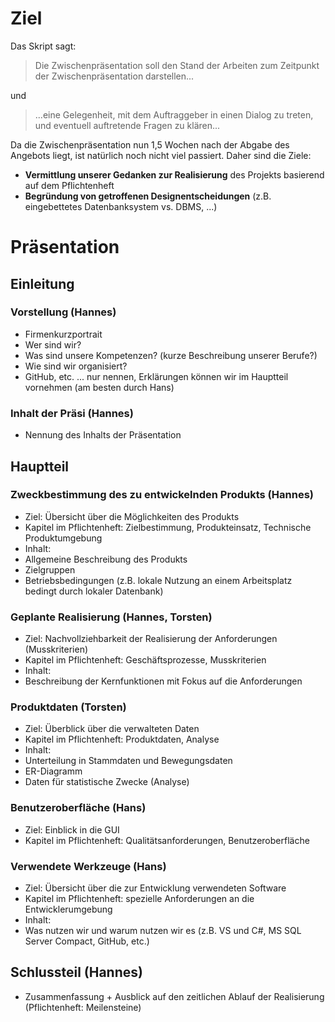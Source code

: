 # Ziel

Das Skript sagt:

> Die Zwischenpräsentation soll den Stand der Arbeiten zum Zeitpunkt der Zwischenpräsentation darstellen...

und

> ...eine Gelegenheit, mit dem Auftraggeber in einen Dialog zu treten, und eventuell auftretende Fragen zu klären...

Da die Zwischenpräsentation nun 1,5 Wochen nach der Abgabe des Angebots liegt, ist natürlich noch nicht viel passiert. Daher sind die Ziele:

- **Vermittlung unserer Gedanken zur Realisierung** des Projekts basierend auf dem Pflichtenheft
- **Begründung von getroffenen Designentscheidungen** (z.B. eingebettetes Datenbanksystem vs. DBMS, ...)

# Präsentation

## Einleitung

### Vorstellung (**Hannes**)
- Firmenkurzportrait
 - Wer sind wir?
 - Was sind unsere Kompetenzen? (kurze Beschreibung unserer Berufe?)
- Wie sind wir organisiert?
 - GitHub, etc. ... nur nennen, Erklärungen können wir im Hauptteil vornehmen (am besten durch Hans)

### Inhalt der Präsi (**Hannes**)
- Nennung des Inhalts der Präsentation

## Hauptteil

### Zweckbestimmung des zu entwickelnden Produkts (**Hannes**)

- Ziel: Übersicht über die Möglichkeiten des Produkts
- Kapitel im Pflichtenheft: Zielbestimmung, Produkteinsatz, Technische Produktumgebung
- Inhalt: 
 - Allgemeine Beschreibung des Produkts 
 - Zielgruppen
 - Betriebsbedingungen (z.B. lokale Nutzung an einem Arbeitsplatz bedingt durch lokaler Datenbank)

### Geplante Realisierung (**Hannes, Torsten**)

- Ziel: Nachvollziehbarkeit der Realisierung der Anforderungen (Musskriterien)
- Kapitel im Pflichtenheft: Geschäftsprozesse, Musskriterien
- Inhalt: 
 - Beschreibung der Kernfunktionen mit Fokus auf die Anforderungen

### Produktdaten (**Torsten**)

- Ziel: Überblick über die verwalteten Daten
- Kapitel im Pflichtenheft: Produktdaten, Analyse
- Inhalt: 
 - Unterteilung in Stammdaten und Bewegungsdaten
 - ER-Diagramm
 - Daten für statistische Zwecke (Analyse)

### Benutzeroberfläche (**Hans**)

- Ziel: Einblick in die GUI
- Kapitel im Pflichtenheft: Qualitätsanforderungen, Benutzeroberfläche

### Verwendete Werkzeuge (**Hans**)

- Ziel: Übersicht über die zur Entwicklung verwendeten Software
- Kapitel im Pflichtenheft: spezielle Anforderungen an die Entwicklerumgebung
- Inhalt: 
 - Was nutzen wir und warum nutzen wir es (z.B. VS und C#, MS SQL Server Compact, GitHub, etc.) 

## Schlussteil (**Hannes**)

- Zusammenfassung + Ausblick auf den zeitlichen Ablauf der Realisierung (Pflichtenheft: Meilensteine)


